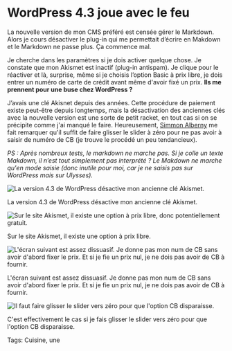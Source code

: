 # WordPress 4.3 joue avec le feu

La nouvelle version de mon CMS préféré est censée gérer le Markdown. Alors je cours désactiver le plug-in qui me permettait d’écrire en Makdown et le Markdown ne passe plus. Ça commence mal.

Je cherche dans les paramètres si je dois activer quelque chose. Je constate que mon Akismet est inactif (plug-in antispam). Je clique pour le réactiver et là, surprise, même si je choisis l’option Basic à prix libre, je dois entrer un numéro de carte de crédit avant même d'avoir fixé un prix. **Ils me prennent pour une buse chez WordPress ?**

J’avais une clé Akisnet depuis des années. Cette procédure de paiement existe peut-être depuis longtemps, mais la désactivation des anciennes clés avec la nouvelle version est une sorte de petit racket, en tout cas si on se précipite comme j'ai manqué le faire. Heureusement, [Simmon Alberny](https://twitter.com/Simounet/status/634294135931961344) me fait remarquer qu'il suffit de faire glisser le slider à zéro pour ne pas avoir à saisir de numéro de CB (je trouve le procédé un peu tendancieux).

*PS : Après nombreux tests, le markdown ne marche pas. Si je colle un texte Makdown, il n’est tout simplement pas interprété ? Le Makdown ne marche qu'en mode saisie (donc inutile pour moi, car je ne saisis pas sur WordPress mais sur Ulysses).*

![La version 4.3 de WordPress désactive mon ancienne clé Akismet.](http://tcrouzet.comhttps://tcrouzet.com/images_tc/2015/08/wp1.png)

La version 4.3 de WordPress désactive mon ancienne clé Akismet.

![Sur le site Akismet, il existe une option à prix libre, donc potentiellement gratuit.](http://tcrouzet.comhttps://tcrouzet.com/images_tc/2015/08/wp2.png)

Sur le site Akismet, il existe une option à prix libre.

![L'écran suivant est assez dissuasif. Je donne pas mon num de CB sans avoir d'abord fixer le prix. Et si je fie un prix nul, je ne dois pas avoir de CB à fournir.](http://tcrouzet.comhttps://tcrouzet.com/images_tc/2015/08/wp3.png)

L'écran suivant est assez dissuasif. Je donne pas mon num de CB sans avoir d'abord fixer le prix. Et si je fie un prix nul, je ne dois pas avoir de CB à fournir.

![Il faut faire glisser le slider vers zéro pour que l'option CB disparaisse.](http://tcrouzet.comhttps://tcrouzet.com/images_tc/2015/08/wp4.png)

C'est effectivement le cas si je fais glisser le slider vers zéro pour que l'option CB disparaisse.



Tags: Cuisine, une